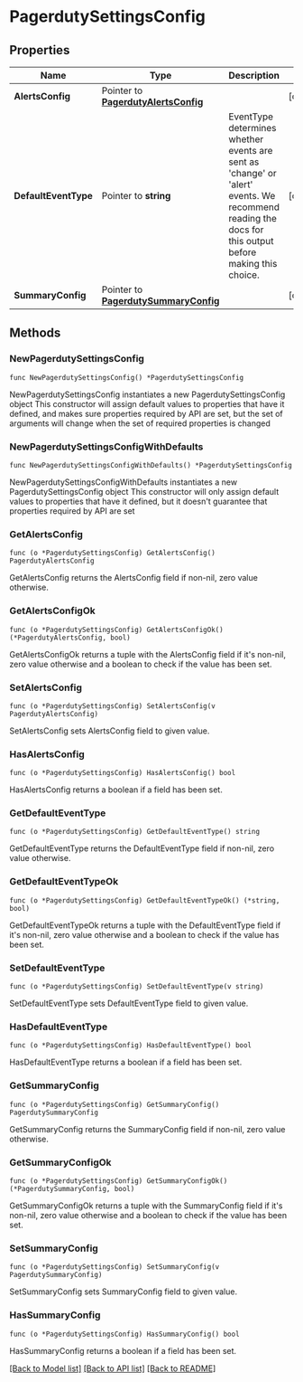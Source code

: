 # PagerdutySettingsConfig

## Properties

Name | Type | Description | Notes
------------ | ------------- | ------------- | -------------
**AlertsConfig** | Pointer to [**PagerdutyAlertsConfig**](PagerdutyAlertsConfig.md) |  | [optional] 
**DefaultEventType** | Pointer to **string** | EventType determines whether events are sent as &#39;change&#39; or &#39;alert&#39; events. We recommend reading the docs for this output before making this choice. | [optional] 
**SummaryConfig** | Pointer to [**PagerdutySummaryConfig**](PagerdutySummaryConfig.md) |  | [optional] 

## Methods

### NewPagerdutySettingsConfig

`func NewPagerdutySettingsConfig() *PagerdutySettingsConfig`

NewPagerdutySettingsConfig instantiates a new PagerdutySettingsConfig object
This constructor will assign default values to properties that have it defined,
and makes sure properties required by API are set, but the set of arguments
will change when the set of required properties is changed

### NewPagerdutySettingsConfigWithDefaults

`func NewPagerdutySettingsConfigWithDefaults() *PagerdutySettingsConfig`

NewPagerdutySettingsConfigWithDefaults instantiates a new PagerdutySettingsConfig object
This constructor will only assign default values to properties that have it defined,
but it doesn't guarantee that properties required by API are set

### GetAlertsConfig

`func (o *PagerdutySettingsConfig) GetAlertsConfig() PagerdutyAlertsConfig`

GetAlertsConfig returns the AlertsConfig field if non-nil, zero value otherwise.

### GetAlertsConfigOk

`func (o *PagerdutySettingsConfig) GetAlertsConfigOk() (*PagerdutyAlertsConfig, bool)`

GetAlertsConfigOk returns a tuple with the AlertsConfig field if it's non-nil, zero value otherwise
and a boolean to check if the value has been set.

### SetAlertsConfig

`func (o *PagerdutySettingsConfig) SetAlertsConfig(v PagerdutyAlertsConfig)`

SetAlertsConfig sets AlertsConfig field to given value.

### HasAlertsConfig

`func (o *PagerdutySettingsConfig) HasAlertsConfig() bool`

HasAlertsConfig returns a boolean if a field has been set.

### GetDefaultEventType

`func (o *PagerdutySettingsConfig) GetDefaultEventType() string`

GetDefaultEventType returns the DefaultEventType field if non-nil, zero value otherwise.

### GetDefaultEventTypeOk

`func (o *PagerdutySettingsConfig) GetDefaultEventTypeOk() (*string, bool)`

GetDefaultEventTypeOk returns a tuple with the DefaultEventType field if it's non-nil, zero value otherwise
and a boolean to check if the value has been set.

### SetDefaultEventType

`func (o *PagerdutySettingsConfig) SetDefaultEventType(v string)`

SetDefaultEventType sets DefaultEventType field to given value.

### HasDefaultEventType

`func (o *PagerdutySettingsConfig) HasDefaultEventType() bool`

HasDefaultEventType returns a boolean if a field has been set.

### GetSummaryConfig

`func (o *PagerdutySettingsConfig) GetSummaryConfig() PagerdutySummaryConfig`

GetSummaryConfig returns the SummaryConfig field if non-nil, zero value otherwise.

### GetSummaryConfigOk

`func (o *PagerdutySettingsConfig) GetSummaryConfigOk() (*PagerdutySummaryConfig, bool)`

GetSummaryConfigOk returns a tuple with the SummaryConfig field if it's non-nil, zero value otherwise
and a boolean to check if the value has been set.

### SetSummaryConfig

`func (o *PagerdutySettingsConfig) SetSummaryConfig(v PagerdutySummaryConfig)`

SetSummaryConfig sets SummaryConfig field to given value.

### HasSummaryConfig

`func (o *PagerdutySettingsConfig) HasSummaryConfig() bool`

HasSummaryConfig returns a boolean if a field has been set.


[[Back to Model list]](../README.md#documentation-for-models) [[Back to API list]](../README.md#documentation-for-api-endpoints) [[Back to README]](../README.md)


